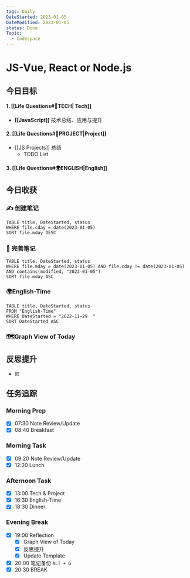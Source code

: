 ```yaml
---
tags: Daily
DateStarted: 2023-01-05
DateModified: 2023-01-05
status: Done
Topic:
  - Codespace
---
```


# JS-Vue, React or Node.js

## 今日目标

#### 1. [[Life Questions#🚀TECH| Tech]]

- **[[JavaScript]]** 技术总结、应用与提升

#### 2. [[Life Questions#🚀PROJECT|Project]]

- [[JS Projects]] 总结
  - TODO List

#### 3. [[Life Questions#🌍ENGLISH|English]]

## 今日收获

### ✍️ 创建笔记

```dataview
TABLE title, DateStarted, status
WHERE file.cday = date(2023-01-05)
SORT file.mday DESC
```

### 📝 完善笔记

```dataview
TABLE title, DateStarted, status
WHERE file.mday = date(2023-01-05) AND file.cday != date(2023-01-05) AND contains(modified, "2023-01-05")
SORT file.mday ASC
```

### 🌍English-Time

```dataview
TABLE title, DateStarted, status
FROM "English-Time"
WHERE DateStarted = "2022-11-29  "
SORT DateStarted ASC
```

### 🗺️Graph View of Today

## 反思提升

- [x]

## 任务追踪

### Morning Prep

- [x] 07:30 Note Review/Update
- [x] 08:40 Breakfast

### Morning Task

- [x] 09:20 Note Review/Update
- [x] 12:20 Lunch

### Afternoon Task

- [x] 13:00 Tech & Project
- [x] 16:30 English-Time
- [x] 18:30 Dinner

### Evening Break

- [x] 19:00 Reflection
  - [x] Graph View of Today
  - [x] 反思提升
  - [x] Update Template
- [x] 20:00 笔记备份 `ALT + G`
- [x] 20:30 BREAK
